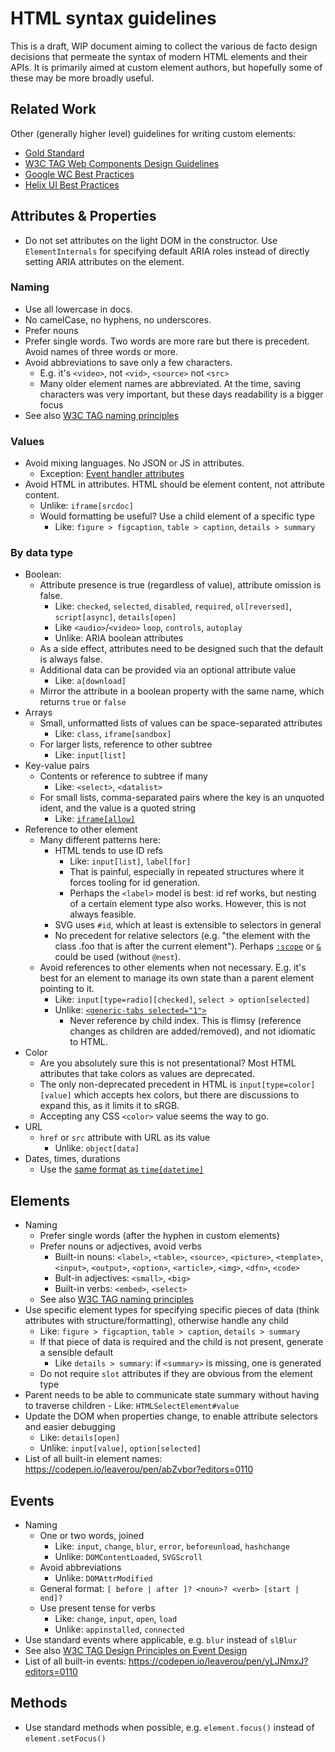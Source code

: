 # HTML syntax guidelines

This is a draft, WIP document aiming to collect the various de facto design decisions that permeate the syntax of modern HTML elements and their APIs.
It is primarily aimed at custom element authors, but hopefully some of these may be more broadly useful.

## Related Work

Other (generally higher level) guidelines for writing custom elements:

- [Gold Standard](https://github.com/webcomponents/gold-standard/wiki)
- [W3C TAG Web Components Design Guidelines](https://w3ctag.github.io/webcomponents-design-guidelines/#native-html-elements)
- [Google WC Best Practices](https://developers.google.com/web/fundamentals/web-components/best-practices)
- [Helix UI Best Practices](https://github.com/HelixDesignSystem/helix-ui/wiki/Custom-Elements)

## Attributes & Properties

- Do not set attributes on the light DOM in the constructor. Use `ElementInternals` for specifying default ARIA roles instead of directly setting ARIA attributes on the element.

### Naming
- Use all lowercase in docs. 
- No camelCase, no hyphens, no underscores.
- Prefer nouns
- Prefer single words. Two words are more rare but there is precedent. Avoid names of three words or more.
- Avoid abbreviations to save only a few characters. 
	- E.g. it's `<video>`, not `<vid>`, `<source>` not `<src>`
	- Many older element names are abbreviated. At the time, saving characters was very important, but these days readability is a bigger focus
- See also [W3C TAG naming principles](https://w3ctag.github.io/design-principles/#naming-is-hard)

### Values

- Avoid mixing languages. No JSON or JS in attributes.
	- Exception: [Event handler attributes](https://w3ctag.github.io/design-principles/#always-add-event-handlers)
- Avoid HTML in attributes. HTML should be element content, not attribute content.
	- Unlike: `iframe[srcdoc]`
	- Would formatting be useful? Use a child element of a specific type
		- Like: `figure > figcaption`, `table > caption`, `details > summary`

### By data type

- Boolean:
	- Attribute presence is true (regardless of value), attribute omission is false.
		- Like: `checked`, `selected`, `disabled`, `required`, `ol[reversed]`, `script[async]`, `details[open]`
		- Like `<audio>`/`<video>` `loop`, `controls`, `autoplay`
		- Unlike: ARIA boolean attributes
	- As a side effect, attributes need to be designed such that the default is always false.
	- Additional data can be provided via an optional attribute value
		- Like: `a[download]`
	- Mirror the attribute in a boolean property with the same name, which returns `true` or `false`
- Arrays
	- Small, unformatted lists of values can be space-separated attributes
		- Like: `class`, `iframe[sandbox]`
	- For larger lists, reference to other subtree
		- Like: `input[list]`
- Key-value pairs
	- Contents or reference to subtree if many
		- Like: `<select>`, `<datalist>`
	- For small lists, comma-separated pairs where the key is an unquoted ident, and the value is a quoted string
		- Like: [`iframe[allow]`](https://wiki.developer.mozilla.org/en-US/docs/Web/HTTP/Feature_Policy/Using_Feature_Policy#The_iframe_allow_attribute)
- Reference to other element
	- Many different patterns here:
		- HTML tends to use ID refs 
			- Like: `input[list]`, `label[for]`
			- That is painful, especially in repeated structures where it forces tooling for id generation.
			- Perhaps the `<label>` model is best: id ref works, but nesting of a certain element type also works. However, this is not always feasible.
		- SVG uses `#id`, which at least is extensible to selectors in general
		- No precedent for relative selectors (e.g. "the element with the class .foo that is after the current element"). Perhaps [`:scope`](https://drafts.csswg.org/selectors-4/#the-scope-pseudo) or [`&`](https://drafts.csswg.org/css-nesting-1/#direct) could be used (without `@nest`).
	- Avoid references to other elements when not necessary. E.g. it's best for an element to manage its own state than a parent element pointing to it. 
		- Like: `input[type=radio][checked]`, `select > option[selected]`
		- Unlike: [`<generic-tabs selected="1">`](https://genericcomponents.netlify.app/generic-tabs/demo/index.html)
			- Never reference by child index. This is flimsy (reference changes as children are added/removed), and not idiomatic to HTML.
- Color
	- Are you absolutely sure this is not presentational? Most HTML attributes that take colors as values are deprecated.
	- The only non-deprecated precedent in HTML is `input[type=color][value]` which accepts hex colors, but there are discussions to expand this, as it limits it to sRGB.
	- Accepting any CSS `<color>` value seems the way to go.
- URL
	- `href` or `src` attribute with URL as its value
		- Unlike: `object[data]`
- Dates, times, durations
	- Use the [same format as `time[datetime]`](https://html.spec.whatwg.org/multipage/text-level-semantics.html#the-time-element)

## Elements
 
- Naming
	- Prefer single words (after the hyphen in custom elements)
	- Prefer nouns or adjectives, avoid verbs
		- Built-in nouns: `<label>`, `<table>`, `<source>`, `<picture>`, `<template>`, `<input>`, `<output>`, `<option>`, `<article>`, `<img>`, `<dfn>`, `<code>`
		- Bult-in adjectives: `<small>`, `<big>`
		- Built-in verbs: `<embed>`, `<select>`
	- See also [W3C TAG naming principles](https://w3ctag.github.io/design-principles/#naming-is-hard)
- Use specific element types for specifying specific pieces of data (think attributes with structure/formatting), otherwise handle any child 
	- Like: `figure > figcaption`, `table > caption`, `details > summary`
	- If that piece of data is required and the child is not present, generate a sensible default
		- Like `details > summary`: if `<summary>` is missing, one is generated
	- Do not require `slot` attributes if they are obvious from the element type
- Parent needs to be able to communicate state summary without having to traverse children
		- Like: `HTMLSelectElement#value`
- Update the DOM when properties change, to enable attribute selectors and easier debugging
	- Like: `details[open]`
	- Unlike: `input[value]`, `option[selected]`
- List of all built-in element names: https://codepen.io/leaverou/pen/abZvbor?editors=0110

## Events

- Naming
	- One or two words, joined 
		- Like: `input`, `change`, `blur`, `error`, `beforeunload`, `hashchange`
		- Unlike: `DOMContentLoaded`, `SVGScroll`
	- Avoid abbreviations
		- Unlike: `DOMAttrModified`
	- General format: `[ before | after ]? <noun>? <verb> [start | end]?`
	- Use present tense for verbs
		- Like: `change`, `input`, `open`, `load`
		- Unlike: `appinstalled`, `connected`
- Use standard events where applicable, e.g. `blur` instead of `slBlur`
- See also [W3C TAG Design Principles on Event Design](https://w3ctag.github.io/design-principles/#event-design)
- List of all built-in events: https://codepen.io/leaverou/pen/yLJNmxJ?editors=0110

## Methods

- Use standard methods when possible, e.g. `element.focus()` instead of `element.setFocus()`
